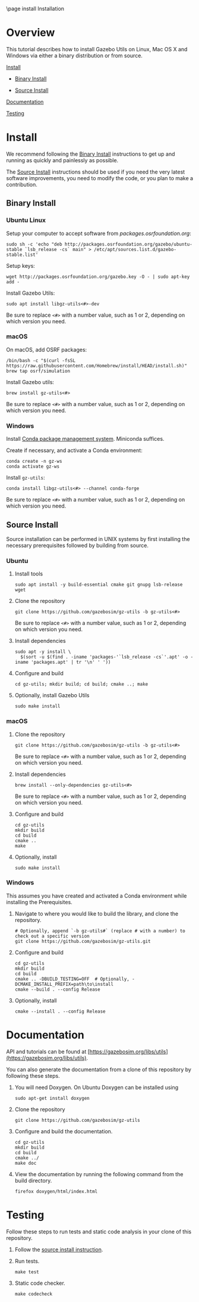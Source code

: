 \page install Installation

# Overview

This tutorial describes how to install Gazebo Utils on Linux, Mac OS X and
Windows via either a binary distribution or from source.

[Install](#install)

- [Binary Install](#binary-install)

- [Source Install](#source-install)

[Documentation](#documentation)

[Testing](#testing)

# Install

We recommend following the [Binary Install](#binary-install) instructions to get up and running as quickly and painlessly as possible.

The [Source Install](#source-install) instructions should be used if you need the very latest software improvements, you need to modify the code, or you plan to make a contribution.

## Binary Install

### Ubuntu Linux

Setup your computer to accept software from *packages.osrfoundation.org*:

```{.sh}
sudo sh -c 'echo "deb http://packages.osrfoundation.org/gazebo/ubuntu-stable `lsb_release -cs` main" > /etc/apt/sources.list.d/gazebo-stable.list'
```

Setup keys:

```{.sh}
wget http://packages.osrfoundation.org/gazebo.key -O - | sudo apt-key add -
```

Install Gazebo Utils:

```{.sh}
sudo apt install libgz-utils<#>-dev
```

Be sure to replace `<#>` with a number value, such as 1 or 2, depending on
which version you need.

### macOS

On macOS, add OSRF packages:

```{.sh}
/bin/bash -c "$(curl -fsSL https://raw.githubusercontent.com/Homebrew/install/HEAD/install.sh)"
brew tap osrf/simulation
```

Install Gazebo utils:

```{.sh}
brew install gz-utils<#>
```

Be sure to replace `<#>` with a number value, such as 1 or 2, depending on
which version you need.

### Windows

Install [Conda package management system](https://docs.conda.io/projects/conda/en/latest/user-guide/install/download.html).
Miniconda suffices.

Create if necessary, and activate a Conda environment:

```{.sh}
conda create -n gz-ws
conda activate gz-ws
```

Install `gz-utils`:

```{.sh}
conda install libgz-utils<#> --channel conda-forge
```

Be sure to replace `<#>` with a number value, such as 1 or 2, depending on
which version you need.

## Source Install

Source installation can be performed in UNIX systems by first installing the
necessary prerequisites followed by building from source.

### Ubuntu

1. Install tools

   ```{.sh}
   sudo apt install -y build-essential cmake git gnupg lsb-release wget
   ```

2. Clone the repository

   ```{.sh}
   git clone https://github.com/gazebosim/gz-utils -b gz-utils<#>
   ```

   Be sure to replace `<#>` with a number value, such as 1 or 2, depending on
   which version you need.

3. Install dependencies

   ```{.sh}
   sudo apt -y install \
     $(sort -u $(find . -iname 'packages-'`lsb_release -cs`'.apt' -o -iname 'packages.apt' | tr '\n' ' '))
   ```

4. Configure and build

   ```{.sh}
   cd gz-utils; mkdir build; cd build; cmake ..; make
   ```

5. Optionally, install Gazebo Utils

   ```{.sh}
   sudo make install
   ```

### macOS

1. Clone the repository

   ```{.sh}
   git clone https://github.com/gazebosim/gz-utils -b gz-utils<#>
   ```

   Be sure to replace `<#>` with a number value, such as 1 or 2, depending on
   which version you need.

2. Install dependencies

   ```{.sh}
   brew install --only-dependencies gz-utils<#>
   ```

   Be sure to replace `<#>` with a number value, such as 1 or 2, depending on
   which version you need.

3. Configure and build

   ```{.sh}
   cd gz-utils
   mkdir build
   cd build
   cmake ..
   make
   ```

4. Optionally, install

   ```{.sh}
   sudo make install
   ```

### Windows

This assumes you have created and activated a Conda environment while installing the Prerequisites.

1. Navigate to where you would like to build the library, and clone the repository.

   ```{.sh}
   # Optionally, append `-b gz-utils#` (replace # with a number) to check out a specific version
   git clone https://github.com/gazebosim/gz-utils.git
   ```

2. Configure and build

   ```{.sh}
   cd gz-utils
   mkdir build
   cd build
   cmake .. -DBUILD_TESTING=OFF  # Optionally, -DCMAKE_INSTALL_PREFIX=path\to\install
   cmake --build . --config Release
   ```

3. Optionally, install

   ```{.sh}
   cmake --install . --config Release
   ```

# Documentation

API and tutorials can be found at [https://gazebosim.org/libs/utils](https://gazebosim.org/libs/utils).

You can also generate the documentation from a clone of this repository by following these steps.

1. You will need Doxygen. On Ubuntu Doxygen can be installed using

   ```{.sh}
   sudo apt-get install doxygen
   ```

2. Clone the repository

   ```{.sh}
   git clone https://github.com/gazebosim/gz-utils
   ```

3. Configure and build the documentation.

   ```{.sh}
   cd gz-utils
   mkdir build
   cd build
   cmake ../
   make doc
   ```

4. View the documentation by running the following command from the build directory.

   ```{.sh}
   firefox doxygen/html/index.html
   ```

# Testing

Follow these steps to run tests and static code analysis in your clone of this repository.

1. Follow the [source install instruction](#source-install).

2. Run tests.

   ```{.sh}
   make test
   ```

3. Static code checker.

   ```{.sh}
   make codecheck
   ```

